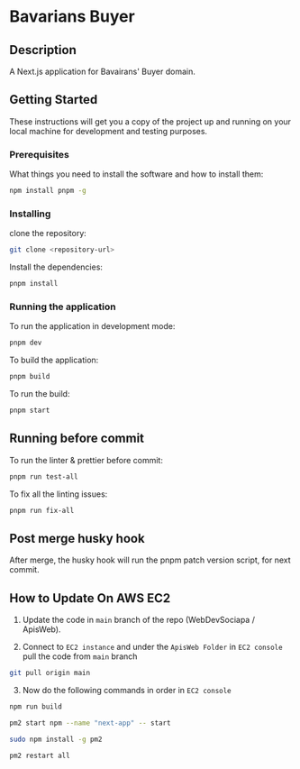 # Bavarians Buyer

## Description

A Next.js application for Bavairans' Buyer domain.

## Getting Started

These instructions will get you a copy of the project up and running on your local machine for development and testing purposes.

### Prerequisites

What things you need to install the software and how to install them:

```bash
npm install pnpm -g
```

### Installing

clone the repository:

```bash
git clone <repository-url>
```

Install the dependencies:

```bash
pnpm install
```

### Running the application

To run the application in development mode:

```bash
pnpm dev
```

To build the application:

```bash
pnpm build
```

To run the build:

```bash
pnpm start
```

## Running before commit

To run the linter & prettier before commit:

```bash
pnpm run test-all
```

To fix all the linting issues:

```bash
pnpm run fix-all
```

## Post merge husky hook

After merge, the husky hook will run the pnpm patch version script, for next commit.

## How to Update On AWS EC2

1. Update the code in `main` branch of the repo (WebDevSociapa / ApisWeb).

2. Connect to `EC2 instance` and under the `ApisWeb Folder` in `EC2 console` pull the code from `main` branch

```bash
git pull origin main
```

3. Now do the following commands in order in `EC2 console`

```bash
npm run build
```

```bash
pm2 start npm --name "next-app" -- start
```

```bash
sudo npm install -g pm2
```

```bash
pm2 restart all
```
